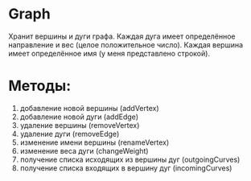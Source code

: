 # Graph
Хранит вершины и дуги графа. Каждая дуга имеет определённое направление и вес (целое положительное число). Каждая вершина имеет определённое имя (у меня представлено строкой).
# Методы:
1) добавление новой вершины (addVertex)
2) добавление новой дуги (addEdge)
3) удаление вершины (removeVertex)
4) удаление дуги (removeEdge)
5) изменение имени вершины (renameVertex)
6) изменение веса дуги (changeWeight)
7) получение списка исходящих из вершины дуг (outgoingCurves)
8) получение списка входящих в вершину дуг (incomingCurves)
